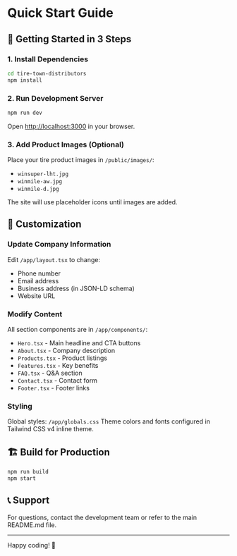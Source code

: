 # Quick Start Guide

## 🚀 Getting Started in 3 Steps

### 1. Install Dependencies
```bash
cd tire-town-distributors
npm install
```

### 2. Run Development Server
```bash
npm run dev
```

Open [http://localhost:3000](http://localhost:3000) in your browser.

### 3. Add Product Images (Optional)

Place your tire product images in `/public/images/`:
- `winsuper-lht.jpg`
- `winmile-aw.jpg`
- `winmile-d.jpg`

The site will use placeholder icons until images are added.

## 📝 Customization

### Update Company Information

Edit `/app/layout.tsx` to change:
- Phone number
- Email address
- Business address (in JSON-LD schema)
- Website URL

### Modify Content

All section components are in `/app/components/`:
- `Hero.tsx` - Main headline and CTA buttons
- `About.tsx` - Company description
- `Products.tsx` - Product listings
- `Features.tsx` - Key benefits
- `FAQ.tsx` - Q&A section
- `Contact.tsx` - Contact form
- `Footer.tsx` - Footer links

### Styling

Global styles: `/app/globals.css`
Theme colors and fonts configured in Tailwind CSS v4 inline theme.

## 🏗️ Build for Production

```bash
npm run build
npm start
```

## 📞 Support

For questions, contact the development team or refer to the main README.md file.

---

Happy coding! 🎉

